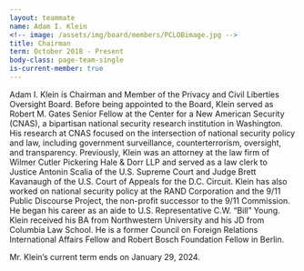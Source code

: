```yaml
---
layout: teammate
name: Adam I. Klein
<!-- image: /assets/img/board/members/PCLOBimage.jpg -->
title: Chairman
term: October 2018 - Present
body-class: page-team-single
is-current-member: true
---
```

Adam I. Klein is Chairman and Member of the Privacy and Civil Liberties Oversight Board.  Before being appointed to the Board, Klein served as Robert M. Gates Senior Fellow at the Center for a New American Security (CNAS), a bipartisan national security research institution in Washington.  His research at CNAS focused on the intersection of national security policy and law, including government surveillance, counterterrorism, oversight, and transparency.  Previously, Klein was an attorney at the law firm of Wilmer Cutler Pickering Hale & Dorr LLP and served as a law clerk to Justice Antonin Scalia of the U.S. Supreme Court and Judge Brett Kavanaugh of the U.S. Court of Appeals for the D.C. Circuit.  Klein has also worked on national security policy at the RAND Corporation and the 9/11 Public Discourse Project, the non-profit successor to the 9/11 Commission.  He began his career as an aide to U.S. Representative C.W. “Bill” Young. Klein received his BA from Northwestern University and his JD from Columbia Law School.  He is a former Council on Foreign Relations International Affairs Fellow and Robert Bosch Foundation Fellow in Berlin.

Mr. Klein’s current term ends on January 29, 2024.



